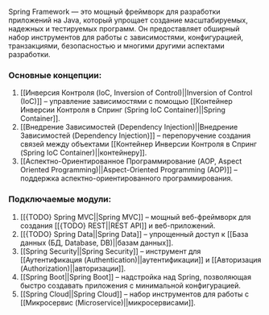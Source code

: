 Spring Framework — это мощный фреймворк для разработки приложений на Java, который упрощает создание масштабируемых, надежных и тестируемых программ. Он предоставляет обширный набор инструментов для работы с зависимостями, конфигурацией, транзакциями, безопасностью и многими другими аспектами разработки.

### Основные концепции:

1. [[Инверсия Контроля (IoC, Inversion of Control)||Inversion of Control (IoC)]] – управление зависимостями с помощью [[Контейнер Инверсии Контроля в Спринг (Spring IoC Container)||Spring Container]].
2. [[Внедрение Зависимостей (Dependency Injection)||Внедрение Зависимостей (Dependency Injection)]] – перепоручение создания связей между объектами [[Контейнер Инверсии Контроля в Спринг (Spring IoC Container)||контейнеру]]. 
3. [[Аспектно-Ориентированное Программирование (AOP, Aspect Oriented Programming)||Aspect-Oriented Programming (AOP)]] – поддержка аспектно-ориентированного программирования.


### Подключаемые модули:
1. [[{TODO} Spring MVC||Spring MVC]] – мощный веб-фреймворк для создания [[{TODO} REST||REST API]] и веб-приложений.
2. [[{TODO} Spring Data||Spring Data]] – упрощенный доступ к [[База данных (БД, Database, DB)||базам данных]].
3. [[Spring Security||Spring Security]] – инструмент для [[Аутентификация (Authentication)||аутентификации]] и [[Авторизация (Authorization)||авторизации]].
4. [[Spring Boot||Spring Boot]] – надстройка над Spring, позволяющая быстро создавать приложения с минимальной конфигурацией.
5. [[Spring Cloud||Spring Cloud]] – набор инструментов для работы с [[Микросервис (Microservice)||микросервисами]].